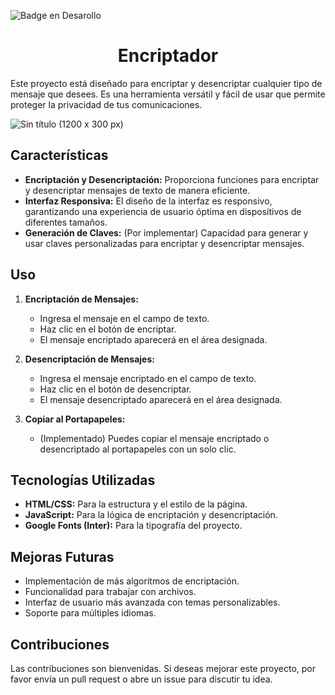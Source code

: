 ![Badge en Desarollo](https://img.shields.io/badge/STATUS-EN%20DESAROLLO-green)
<h1 align="center"> Encriptador </h1>

Este proyecto está diseñado para encriptar y desencriptar cualquier tipo de mensaje que desees. Es una herramienta versátil y fácil de usar que permite proteger la privacidad de tus comunicaciones.


![Sin título (1200 x 300 px)](https://github.com/user-attachments/assets/237c6f6e-b6e9-46a8-8dc3-83bda083e75b)

## Características

- **Encriptación y Desencriptación:** Proporciona funciones para encriptar y desencriptar mensajes de texto de manera eficiente.
- **Interfaz Responsiva:** El diseño de la interfaz es responsivo, garantizando una experiencia de usuario óptima en dispositivos de diferentes tamaños.
- **Generación de Claves:** (Por implementar) Capacidad para generar y usar claves personalizadas para encriptar y desencriptar mensajes.

## Uso

1. **Encriptación de Mensajes:**
   - Ingresa el mensaje en el campo de texto.
   - Haz clic en el botón de encriptar.
   - El mensaje encriptado aparecerá en el área designada.

2. **Desencriptación de Mensajes:**
   - Ingresa el mensaje encriptado en el campo de texto.
   - Haz clic en el botón de desencriptar.
   - El mensaje desencriptado aparecerá en el área designada.

3. **Copiar al Portapapeles:**
   - (Implementado) Puedes copiar el mensaje encriptado o desencriptado al portapapeles con un solo clic.

## Tecnologías Utilizadas

- **HTML/CSS:** Para la estructura y el estilo de la página.
- **JavaScript:** Para la lógica de encriptación y desencriptación.
- **Google Fonts (Inter):** Para la tipografía del proyecto.

## Mejoras Futuras

- Implementación de más algoritmos de encriptación.
- Funcionalidad para trabajar con archivos.
- Interfaz de usuario más avanzada con temas personalizables.
- Soporte para múltiples idiomas.

## Contribuciones

Las contribuciones son bienvenidas. Si deseas mejorar este proyecto, por favor envía un pull request o abre un issue para discutir tu idea.

